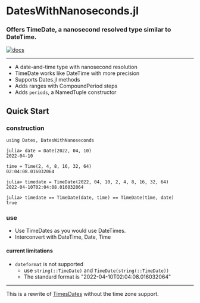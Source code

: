 # DatesWithNanoseconds.jl

### Offers TimeDate, a nanosecond resolved type similar to DateTime.

[![docs](https://img.shields.io/badge/docs-dev-blue.svg)](https://jeffreysarnoff.github.io/DatesWithNanoseconds.jl/dev/)

----

* A date-and-time type with nanosecond resolution
* TimeDate works like DateTime with more precision
* Supports Dates.jl methods
* Adds ranges with CompoundPeriod steps
* Adds `periods`, a NamedTuple constructor

## Quick Start

### construction
```
using Dates, DatesWithNanoseconds

julia> date = Date(2022, 04, 10)
2022-04-10

time = Time(2, 4, 8, 16, 32, 64)
02:04:08.016032064

julia> timedate = TimeDate(2022, 04, 10, 2, 4, 8, 16, 32, 64)
2022-04-10T02:04:08.016032064

julia> timedate == TimeDate(date, time) == TimeDate(time, date)
true
```

### use

- Use TimeDates as you would use DateTimes.
- Interconvert with DateTime, Date, Time

#### current limitations

- `dateformat` is not supported
    - use `string(::TimeDate)` and `TimeDate(string(::TimeDate))`
    - The standard format is "2022-04-10T02:04:08.016032064"
  
----

This is a rewrite of [TimesDates](https://github.com/JeffreySarnoff/TimesDates.jl) without the time zone support.

